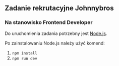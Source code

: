 ## Zadanie rekrutacyjne Johnnybros
### Na stanowisko Frontend Developer

Do uruchomienia zadania potrzebny jest [Node.js](https://nodejs.org/en/download).

Po zainstalowaniu Node.js należy użyć komend:

1. `npm install`
2. `npm run dev`
